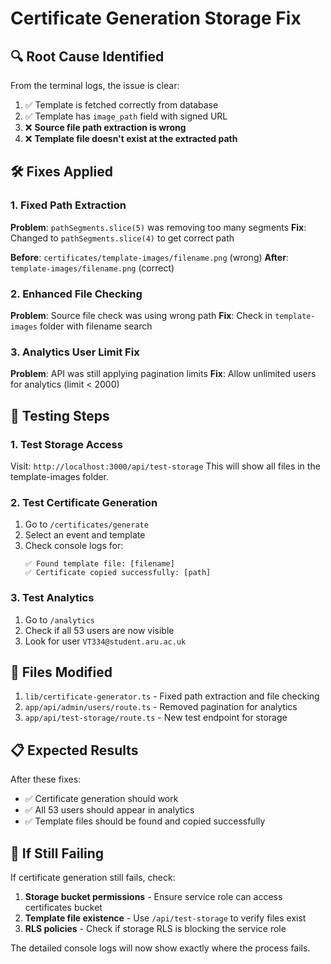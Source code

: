# Certificate Generation Storage Fix

## 🔍 **Root Cause Identified**

From the terminal logs, the issue is clear:
1. ✅ Template is fetched correctly from database
2. ✅ Template has `image_path` field with signed URL
3. ❌ **Source file path extraction is wrong**
4. ❌ **Template file doesn't exist at the extracted path**

## 🛠️ **Fixes Applied**

### 1. Fixed Path Extraction
**Problem**: `pathSegments.slice(5)` was removing too many segments
**Fix**: Changed to `pathSegments.slice(4)` to get correct path

**Before**: `certificates/template-images/filename.png` (wrong)
**After**: `template-images/filename.png` (correct)

### 2. Enhanced File Checking
**Problem**: Source file check was using wrong path
**Fix**: Check in `template-images` folder with filename search

### 3. Analytics User Limit Fix
**Problem**: API was still applying pagination limits
**Fix**: Allow unlimited users for analytics (limit < 2000)

## 🧪 **Testing Steps**

### 1. Test Storage Access
Visit: `http://localhost:3000/api/test-storage`
This will show all files in the template-images folder.

### 2. Test Certificate Generation
1. Go to `/certificates/generate`
2. Select an event and template
3. Check console logs for:
   ```
   ✅ Found template file: [filename]
   ✅ Certificate copied successfully: [path]
   ```

### 3. Test Analytics
1. Go to `/analytics`
2. Check if all 53 users are now visible
3. Look for user `VT334@student.aru.ac.uk`

## 🔧 **Files Modified**

1. `lib/certificate-generator.ts` - Fixed path extraction and file checking
2. `app/api/admin/users/route.ts` - Removed pagination for analytics
3. `app/api/test-storage/route.ts` - New test endpoint for storage

## 📋 **Expected Results**

After these fixes:
- ✅ Certificate generation should work
- ✅ All 53 users should appear in analytics
- ✅ Template files should be found and copied successfully

## 🚨 **If Still Failing**

If certificate generation still fails, check:
1. **Storage bucket permissions** - Ensure service role can access certificates bucket
2. **Template file existence** - Use `/api/test-storage` to verify files exist
3. **RLS policies** - Check if storage RLS is blocking the service role

The detailed console logs will now show exactly where the process fails.




